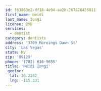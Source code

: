 ```yaml
---
id: f63863e2-df18-4e94-aa2b-267876456811
first_name: Heidi
last_name: Iongi
license: DMD
services:
  - dentist
category: dentists
address: '3709 Mornings Dawn St'
city: 'Las Vegas'
state: NV
zip: '89129'
phone: '(702) 616-9655'
title: 'Heidi Iongi'
_geoloc:
  lat: 36.2282
  lng: -115.331
---
```

